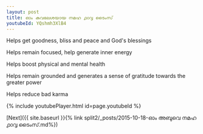 ```yaml
---
layout: post
title: ഓം കുവലേശയായ നമഹ ൧൦൮ ടൈംസ്
youtubeId: YQshmh3XlB4
---
```

 
 
Helps get goodness, bliss and peace and God's blessings
 
Helps remain focused, help generate inner energy 
 
Helps boost physical and mental health 
 
Helps remain grounded and generates a sense of gratitude towards the greater power 
 
Helps reduce bad karma
 
 
 
 


{% include youtubePlayer.html id=page.youtubeId %}
 
[Next]({{ site.baseurl }}{% link  split2/_posts/2015-10-18-ഓം അബുവെ നമഹ ൧൦൮ ടൈംസ്.md%})
 
